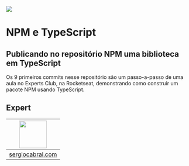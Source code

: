 <img src="https://storage.googleapis.com/golden-wind/experts-club/capa-github.svg" />

# NPM e TypeScript

## Publicando no repositório NPM uma biblioteca em TypeScript

Os 9 primeiros commits nesse repositório são um passo-a-passo de uma aula no Experts Club, na Rocketseat, demonstrando como construir um pacote NPM usando TypeScript.

## Expert

| [<img src="https://avatars.githubusercontent.com/u/665373?v=4" width="75px;"/>](https://github.com/sergiocabral) |
| :-: |
|[sergiocabral.com](https://sergiocabral.com)|

